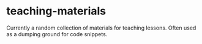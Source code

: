 # teaching-materials

Currently a random collection of materials for teaching lessons. Often used as a dumping ground for code snippets.
